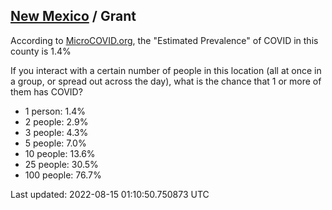 
## [New Mexico](/united-states/new-mexico) / Grant

According to [MicroCOVID.org](http://microcovid.org),
the "Estimated Prevalence" of COVID in this county is 1.4%

If you interact with a certain number of people in this location
(all at once in a group, or spread out across the day), what is the chance that
1 or more of them has COVID?

- 1 person: 1.4%
- 2 people: 2.9%
- 3 people: 4.3%
- 5 people: 7.0%
- 10 people: 13.6%
- 25 people: 30.5%
- 100 people: 76.7%

Last updated: 2022-08-15 01:10:50.750873 UTC
